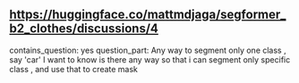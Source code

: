 ## https://huggingface.co/mattmdjaga/segformer_b2_clothes/discussions/4

contains_question: yes
question_part: Any way to segment only one class , say 'car' I want to know is there any way so that i can segment only specific class , and use that to create mask